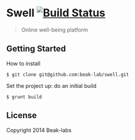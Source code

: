 # Swell [![Build Status](https://secure.travis-ci.org/rekarnar/swell.png?branch=master)](https://travis-ci.org/rekarnar/swell)

> Online well-being platform

## Getting Started

How to install

```
$ git clone git@github.com:beak-lab/swell.git
```

Set the project up: do an initial build

```
$ grunt build
```

## License

Copyright 2014 Beak-labs